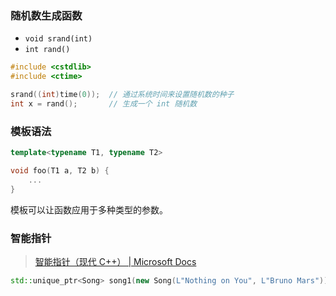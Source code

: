 ### 随机数生成函数

- `void srand(int)`
- `int rand()`

```c
#include <cstdlib>
#include <ctime>

srand((int)time(0));  // 通过系统时间来设置随机数的种子
int x = rand();       // 生成一个 int 随机数

```

### 模板语法

```cpp
template<typename T1, typename T2>

void foo(T1 a, T2 b) {
	...
}
```

模板可以让函数应用于多种类型的参数。

### 智能指针

> [智能指针（现代 C++） | Microsoft Docs](https://docs.microsoft.com/zh-cn/cpp/cpp/smart-pointers-modern-cpp?view=msvc-170)

```cpp
std::unique_ptr<Song> song1(new Song(L"Nothing on You", L"Bruno Mars"));
```